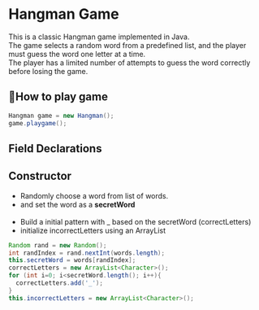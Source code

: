 # Hangman Game
This is a classic Hangman game implemented in Java. <br>
The game selects a random word from a predefined list, and the player must guess the word one letter at a time. <br>
The player has a limited number of attempts to guess the word correctly before losing the game.

<h2> 👾How to play game</h2>

```java
Hangman game = new Hangman();
game.playgame();
```

<h2> Field Declarations</h2>



<h2> Constructor </h2>
<ul>
  <li>Randomly choose a word from list of words.</li>
  <li>and set the word as a <b>secretWord</b></li>
  <br>
  <li>Build a initial pattern with _ based on the secretWord (correctLetters)</li>
  <li>initialize incorrectLetters using an ArrayList</li>
</ul>

```java
Random rand = new Random();
int randIndex = rand.nextInt(words.length);
this.secretWord = words[randIndex];
correctLetters = new ArrayList<Character>();
for (int i=0; i<secretWord.length(); i++){
  correctLetters.add('_');
}
this.incorrectLetters = new ArrayList<Character>();
```

